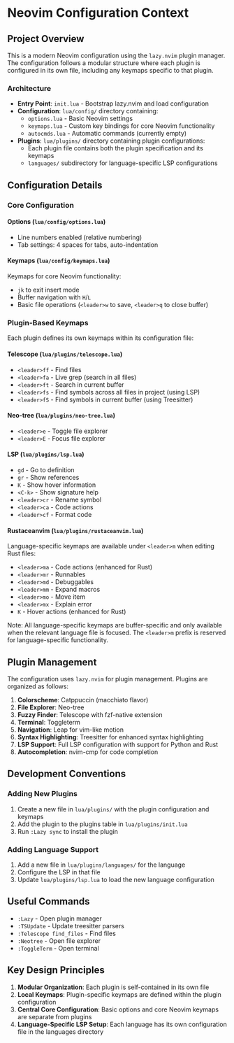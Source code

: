 # Neovim Configuration Context

## Project Overview

This is a modern Neovim configuration using the `lazy.nvim` plugin manager. The configuration follows a modular structure where each plugin is configured in its own file, including any keymaps specific to that plugin.

### Architecture

- **Entry Point**: `init.lua` - Bootstrap lazy.nvim and load configuration
- **Configuration**: `lua/config/` directory containing:
  - `options.lua` - Basic Neovim settings
  - `keymaps.lua` - Custom key bindings for core Neovim functionality
  - `autocmds.lua` - Automatic commands (currently empty)
- **Plugins**: `lua/plugins/` directory containing plugin configurations:
  - Each plugin file contains both the plugin specification and its keymaps
  - `languages/` subdirectory for language-specific LSP configurations

## Configuration Details

### Core Configuration

#### Options (`lua/config/options.lua`)
- Line numbers enabled (relative numbering)
- Tab settings: 4 spaces for tabs, auto-indentation

#### Keymaps (`lua/config/keymaps.lua`)
Keymaps for core Neovim functionality:
- `jk` to exit insert mode
- Buffer navigation with `H`/`L`
- Basic file operations (`<leader>w` to save, `<leader>q` to close buffer)

### Plugin-Based Keymaps
Each plugin defines its own keymaps within its configuration file:

#### Telescope (`lua/plugins/telescope.lua`)
- `<leader>ff` - Find files
- `<leader>fa` - Live grep (search in all files)
- `<leader>ft` - Search in current buffer
- `<leader>fs` - Find symbols across all files in project (using LSP)
- `<leader>fS` - Find symbols in current buffer (using Treesitter)

#### Neo-tree (`lua/plugins/neo-tree.lua`)
- `<leader>e` - Toggle file explorer
- `<leader>E` - Focus file explorer

#### LSP (`lua/plugins/lsp.lua`)
- `gd` - Go to definition
- `gr` - Show references
- `K` - Show hover information
- `<C-k>` - Show signature help
- `<leader>cr` - Rename symbol
- `<leader>ca` - Code actions
- `<leader>cf` - Format code

#### Rustaceanvim (`lua/plugins/rustaceanvim.lua`)
Language-specific keymaps are available under `<leader>m` when editing Rust files:
- `<leader>ma` - Code actions (enhanced for Rust)
- `<leader>mr` - Runnables
- `<leader>md` - Debuggables
- `<leader>mm` - Expand macros
- `<leader>mo` - Move item
- `<leader>mx` - Explain error
- `K` - Hover actions (enhanced for Rust)

Note: All language-specific keymaps are buffer-specific and only available when the relevant language file is focused. The `<leader>m` prefix is reserved for language-specific functionality.

## Plugin Management

The configuration uses `lazy.nvim` for plugin management. Plugins are organized as follows:

1. **Colorscheme**: Catppuccin (macchiato flavor)
2. **File Explorer**: Neo-tree
3. **Fuzzy Finder**: Telescope with fzf-native extension
4. **Terminal**: Toggleterm
5. **Navigation**: Leap for vim-like motion
6. **Syntax Highlighting**: Treesitter for enhanced syntax highlighting
7. **LSP Support**: Full LSP configuration with support for Python and Rust
8. **Autocompletion**: nvim-cmp for code completion

## Development Conventions

### Adding New Plugins
1. Create a new file in `lua/plugins/` with the plugin configuration and keymaps
2. Add the plugin to the plugins table in `lua/plugins/init.lua`
3. Run `:Lazy sync` to install the plugin

### Adding Language Support
1. Add a new file in `lua/plugins/languages/` for the language
2. Configure the LSP in that file
3. Update `lua/plugins/lsp.lua` to load the new language configuration

## Useful Commands

- `:Lazy` - Open plugin manager
- `:TSUpdate` - Update treesitter parsers
- `:Telescope find_files` - Find files
- `:Neotree` - Open file explorer
- `:ToggleTerm` - Open terminal

## Key Design Principles

1. **Modular Organization**: Each plugin is self-contained in its own file
2. **Local Keymaps**: Plugin-specific keymaps are defined within the plugin configuration
3. **Central Core Configuration**: Basic options and core Neovim keymaps are separate from plugins
4. **Language-Specific LSP Setup**: Each language has its own configuration file in the languages directory